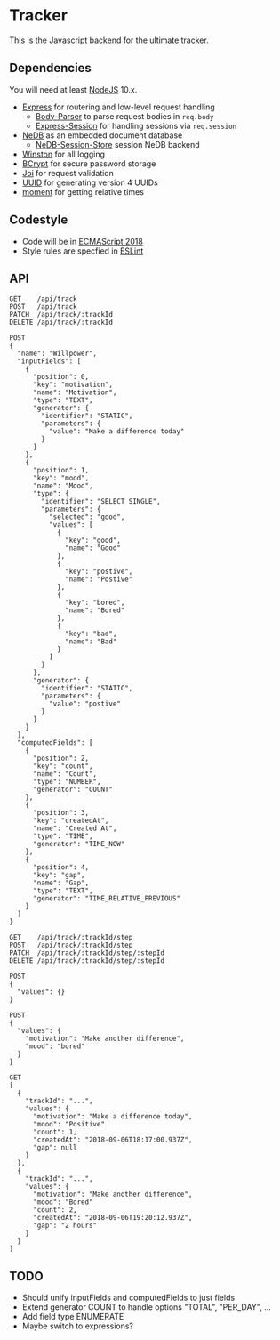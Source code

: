 # Tracker

This is the Javascript backend for the ultimate tracker.

## Dependencies

You will need at least [NodeJS](https://nodejs.org) 10.x.

* [Express](https://www.npmjs.com/package/express) for routering and low-level request handling
  * [Body-Parser](https://www.npmjs.com/package/body-parser) to parse request bodies in `req.body` 
  * [Express-Session](https://www.npmjs.com/package/express-session) for handling sessions via `req.session` 
* [NeDB](https://www.npmjs.com/package/nedb) as an embedded document database
  * [NeDB-Session-Store](https://www.npmjs.com/package/nedb-session-store) session NeDB backend
* [Winston](https://www.npmjs.com/package/winston) for all logging
* [BCrypt](https://www.npmjs.com/package/bcrypt) for secure password storage
* [Joi](https://www.npmjs.com/package/@hapi/joi) for request validation
* [UUID](https://www.npmjs.com/package/uuid) for generating version 4 UUIDs
* [moment](https://www.npmjs.com/package/moment) for getting relative times

## Codestyle

* Code will be in [ECMAScript 2018](http://www.ecma-international.org/ecma-262/9.0/)
* Style rules are specfied in [ESLint](.eslintrc.yml)

## API
```
GET    /api/track
POST   /api/track
PATCH  /api/track/:trackId
DELETE /api/track/:trackId

POST
{
  "name": "Willpower",
  "inputFields": [
    {
      "position": 0,
      "key": "motivation",
      "name": "Motivation",
      "type": "TEXT",
      "generator": {
        "identifier": "STATIC",
        "parameters": {
          "value": "Make a difference today"
        }
      }
    },
    {
      "position": 1,
      "key": "mood",
      "name": "Mood",
      "type": {
        "identifier": "SELECT_SINGLE",
        "parameters": {
          "selected": "good",
          "values": [
            {
              "key": "good",
              "name": "Good"
            },
            {
              "key": "postive",
              "name": "Postive"
            },
            {
              "key": "bored",
              "name": "Bored"
            },
            {
              "key": "bad",
              "name": "Bad"
            }
          ]
        }
      },
      "generator": {
        "identifier": "STATIC",
        "parameters": {
          "value": "postive"
        }
      }
    }
  ],
  "computedFields": [
    {
      "position": 2,
      "key": "count",
      "name": "Count",
      "type": "NUMBER",
      "generator": "COUNT"
    },
    {
      "position": 3,
      "key": "createdAt",
      "name": "Created At",
      "type": "TIME",
      "generator": "TIME_NOW"
    },
    {
      "position": 4,
      "key": "gap",
      "name": "Gap",
      "type": "TEXT",
      "generator": "TIME_RELATIVE_PREVIOUS"
    }
  ]
}
```

```
GET    /api/track/:trackId/step
POST   /api/track/:trackId/step
PATCH  /api/track/:trackId/step/:stepId
DELETE /api/track/:trackId/step/:stepId

POST
{
  "values": {}
}

POST
{
  "values": {
    "motivation": "Make another difference",
    "mood": "bored"
  }
}

GET
[
  {
    "trackId": "...",
    "values": {
      "motivation": "Make a difference today",
      "mood": "Positive"
      "count": 1,
      "createdAt": "2018-09-06T18:17:00.937Z",
      "gap": null
    }
  },
  {
    "trackId": "...",
    "values": {
      "motivation": "Make another difference",
      "mood": "Bored"
      "count": 2,
      "createdAt": "2018-09-06T19:20:12.937Z",
      "gap": "2 hours"
    }
  }
]
```

## TODO

* Should unify inputFields and computedFields to just fields
* Extend generator COUNT to handle options "TOTAL", "PER_DAY", ...
* Add field type ENUMERATE
* Maybe switch to expressions?
